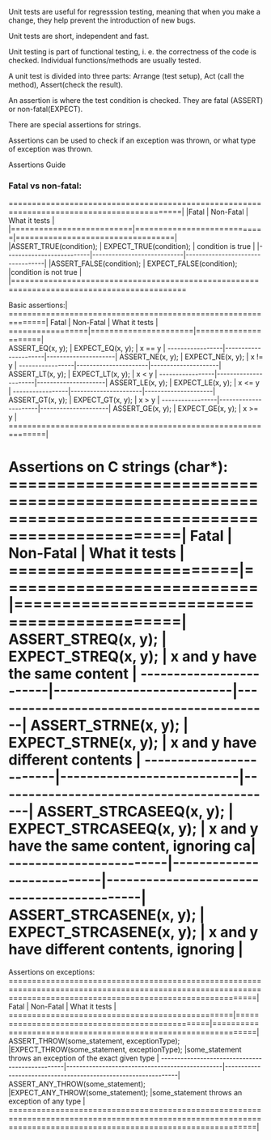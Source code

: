 Unit tests are useful for regresssion testing, meaning that when you make a change, they help prevent the introduction of new bugs.

Unit tests are short, independent and fast.

Unit testing is part of functional testing, i. e. the correctness of the code is checked. Individual functions/methods are usually tested.

A unit test is divided into three parts: Arrange (test setup), Act (call the method), Assert(check the result).

An assertion is where the test condition is checked. They are fatal (ASSERT) or non-fatal(EXPECT).

There are special assertions for strings.

Assertions can be used to check if an exception was thrown, or what type of exception was thrown.

Assertions Guide
<h3>Fatal vs non-fatal:</h3>
===========================================================================================|
|Fatal	                   |  	Non-Fatal	            | 	What it tests                  |
|==========================|============================|==================================|	
|ASSERT_TRUE(condition);   |  EXPECT_TRUE(condition);	|	condition is true		       |
|--------------------------|----------------------------|----------------------------------|
|ASSERT_FALSE(condition);  |  EXPECT_FALSE(condition);	|condition is not true			   |
|===========================================================================================

Basic assertions:|
==============================================================|
Fatal			 |  	Non-Fatal		|   What it tests     |
=================|======================|=====================|		
ASSERT_EQ(x, y); |  EXPECT_EQ(x, y);	|  x == y             |
-----------------|----------------------|---------------------|
ASSERT_NE(x, y); |  EXPECT_NE(x, y);	|  x != y             |
-----------------|----------------------|---------------------|
ASSERT_LT(x, y); |  EXPECT_LT(x, y);	|  x < y              |
-----------------|----------------------|---------------------|
ASSERT_LE(x, y); |  EXPECT_LE(x, y);	|  x <= y             |
-----------------|----------------------|---------------------|
ASSERT_GT(x, y); |  EXPECT_GT(x, y);	|  x > y              |
-----------------|----------------------|---------------------|
ASSERT_GE(x, y); |  EXPECT_GE(x, y);	|  x >= y             |
==============================================================|  

Assertions on C strings (char*):
================================================================================================|
Fatal					| 	Non-Fatal				| What it tests								|
========================|===========================|===========================================|
ASSERT_STREQ(x, y);		| EXPECT_STREQ(x, y);		| x and y have the same content             |
------------------------|---------------------------|-------------------------------------------|
ASSERT_STRNE(x, y);		| EXPECT_STRNE(x, y);		| x and y have different contents           |
------------------------|---------------------------|-------------------------------------------|
ASSERT_STRCASEEQ(x, y);	| EXPECT_STRCASEEQ(x, y);	| x and y have the same content, ignoring ca|
------------------------|---------------------------|-------------------------------------------|
ASSERT_STRCASENE(x, y);	| EXPECT_STRCASENE(x, y);	| x and y have different contents, ignoring |
=================================================================================================


Assertions on exceptions:
=================================================================================================================================================================|
Fatal											|	Non-Fatal									|	What it tests											     |
================================================|================================================|===============================================================|
ASSERT_THROW(some_statement, exceptionType);    |EXPECT_THROW(some_statement, exceptionType);    |some_statement throws an exception of the exact given type     |
------------------------------------------------|------------------------------------------------|---------------------------------------------------------------|
ASSERT_ANY_THROW(some_statement);				|EXPECT_ANY_THROW(some_statement);			    |some_statement throws an exception of any type                  |
=================================================================================================================================================================|
